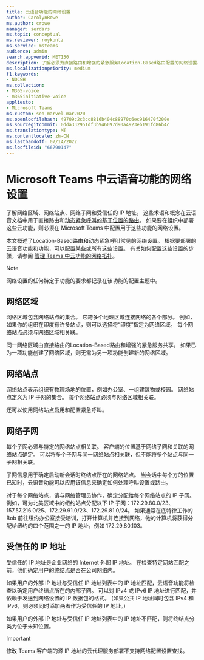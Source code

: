 ```yaml
---
title: 云语音功能的网络设置
author: CarolynRowe
ms.author: crowe
manager: serdars
ms.topic: conceptual
ms.reviewer: roykuntz
ms.service: msteams
audience: admin
search.appverid: MET150
description: 了解必须为直接路由和增强的紧急服务Location-Based路由配置的网络设置。
ms.localizationpriority: medium
f1.keywords:
- NOCSH
ms.collection:
- M365-voice
- m365initiative-voice
appliesto:
- Microsoft Teams
ms.custom: seo-marvel-mar2020
ms.openlocfilehash: 49709c2c3cc8816b404c88970c6ec916470f200e
ms.sourcegitcommit: 0dda332951df3b946097d90a4923eb191fd86b4c
ms.translationtype: MT
ms.contentlocale: zh-CN
ms.lasthandoff: 07/14/2022
ms.locfileid: "66790147"
---
```

# <a name="network-settings-for-cloud-voice-features-in-microsoft-teams"></a>Microsoft Teams 中云语音功能的网络设置

了解网络区域、网络站点、网络子网和受信任的 IP 地址。 这些术语和概念在云语音文档中用于直接路由和[动态紧急呼叫](configure-dynamic-emergency-calling.md)[的基于位置的路由](location-based-routing-plan.md)。 如果要在组织中部署这些云功能，则必须在 Microsoft Teams 中配置用于这些功能的网络设置。

本文概述了Location-Based路由和动态紧急呼叫常见的网络设置。 根据要部署的云语音功能和功能，可以配置某些或所有这些设置。 有关如何配置这些设置的步骤，请参阅 [管理 Teams 中云功能的网络拓扑](manage-your-network-topology.md)。

> [!NOTE]
> 网络设置的任何特定于功能的要求都记录在该功能的配置主题中。

## <a name="network-region"></a>网络区域

网络区域包含网络站点的集合。 它跨多个地理区域连接网络的各个部分。 例如，如果你的组织在印度有许多站点，则可以选择将“印度”指定为网络区域。 每个网络站点必须与网络区域相关联。

同一网络区域由直接路由的Location-Based路由和增强的紧急服务共享。 如果已为一项功能创建了网络区域，则无需为另一项功能创建新的网络区域。

## <a name="network-site"></a>网络站点

网络站点表示组织有物理场地的位置，例如办公室、一组建筑物或校园。 网络站点定义为 IP 子网的集合。 每个网络站点必须与网络区域相关联。

还可以使用网络站点启用和配置紧急呼叫。

## <a name="network-subnet"></a>网络子网

每个子网必须与特定的网络站点相关联。 客户端的位置基于网络子网和关联的网络站点确定。 可以将多个子网与同一网络站点相关联，但不能将多个站点与同一子网相关联。

子网信息用于确定启动新会话时终结点所在的网络站点。 当会话中每个方的位置已知时，云语音功能可以应用该信息来确定如何处理呼叫设置或路由。

对于每个网络站点，请与网络管理员协作，确定分配给每个网络站点的 IP 子网。 例如，可为北美区域中的纽约站点分配以下 IP 子网：172.29.80.0/23、157.57.216.0/25、172.29.91.0/23、172.29.81.0/24。 如果通常在底特律工作的 Bob 前往纽约办公室接受培训，打开计算机并连接到网络，他的计算机将获得分配给纽约的四个范围之一的 IP 地址，例如 172.29.80.103。

## <a name="trusted-ip-address"></a>受信任的 IP 地址

受信任的 IP 地址是企业网络的 Internet 外部 IP 地址。 在检查特定网站匹配之前，他们确定用户的终结点是否在公司网络内。

如果用户的外部 IP 地址与受信任 IP 地址列表中的 IP 地址匹配，云语音功能将检查以确定用户终结点所在的内部子网。 可以对 IPv4 或 IPv6 IP 地址进行匹配，并依赖于发送到网络设置的 IP 数据包的格式。  (如果公共 IP 地址同时包含 IPv4 和 IPv6，则必须同时添加两者作为受信任的 IP 地址。) 

如果用户的外部 IP 地址与受信任 IP 地址列表中的 IP 地址不匹配，则将终结点分类为位于未知位置。

> [!Important]
> 修改 Teams 客户端的源 IP 地址的云代理服务部署不支持网络配置设置查找。
